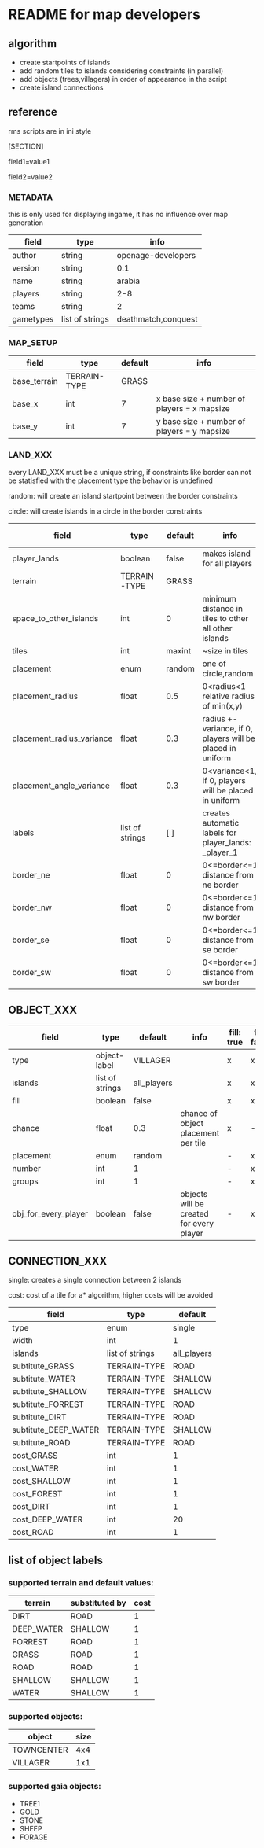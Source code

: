 # README for map developers

## algorithm
- create startpoints of islands
- add random tiles to islands considering constraints (in parallel)
- add objects (trees,villagers) in order of appearance in the script
- create island connections

## reference
rms scripts are in ini style

[SECTION]

field1=value1

field2=value2

### METADATA
this is only used for displaying ingame, it has no influence over map generation

| field     | type            | info                |
| --------- | --------------- | ------------------- |
| author    | string          | openage-developers  |
| version   | string          | 0.1                 |
| name      | string          | arabia              |
| players   | string          | 2-8                 |
| teams     | string          | 2                   |
| gametypes | list of strings | deathmatch,conquest |

### MAP_SETUP

| field        | type         | default | info                                        |
| ------------ | ------------ | ------- | ------------------------------------------- |
| base_terrain | TERRAIN-TYPE | GRASS   |                                             |
| base_x       | int          | 7       | x base size + number of players = x mapsize |
| base_y       | int          | 7       | y base size + number of players = y mapsize |

### LAND_XXX
every LAND_XXX must be a unique string, if constraints like border can not be statisfied with the placement type the behavior is undefined

random: will create an island startpoint between the border constraints

circle: will create islands in a circle in the border constraints

| field                     | type            | default | info                                                        | placement: random | placement: circle |
| ------------------------- | --------------- | ------- | ----------------------------------------------------------- | ----------------- | ----------------- |
| player_lands              | boolean         | false   | makes island for all players                                | -                 | x                 |
| terrain                   | TERRAIN-TYPE    | GRASS   |                                                             | x                 | x                 |
| space_to_other_islands    | int             | 0       | minimum distance in tiles to other all other islands        | x                 | x                 |
| tiles                     | int             | maxint  | ~size in tiles                                              | x                 | x                 |
| placement                 | enum            | random  | one of circle,random                                        | x                 | x                 |
| placement_radius          | float           | 0.5     | 0<radius<1 relative radius of min(x,y)                      | -                 | x                 |
| placement_radius_variance | float           | 0.3     | radius +- variance, if 0, players will be placed in uniform | -                 | x                 |
| placement_angle_variance  | float           | 0.3     | 0<variance<1, if 0, players will be placed in uniform       | -                 | x                 |
| labels                    | list of strings | [ ]     | creates automatic labels for player_lands: _player_1        | x                 | x                 |
| border_ne                 | float           | 0       | 0<=border<=1 distance from ne border                        | x                 | x                 |
| border_nw                 | float           | 0       | 0<=border<=1 distance from nw border                        | x                 | x                 |
| border_se                 | float           | 0       | 0<=border<=1 distance from se border                        | x                 | x                 |
| border_sw                 | float           | 0       | 0<=border<=1 distance from sw border                        | x                 | x                 |

## OBJECT_XXX

| field                | type            | default     | info                                     | fill: true | fill: false |
| -------------------- | --------------- | ----------- | ---------------------------------------- | ---------- | ----------- |
| type                 | object-label    | VILLAGER    |                                          | x          | x           |
| islands              | list of strings | all_players |                                          | x          | x           |
| fill                 | boolean         | false       |                                          | x          | x           |
| chance               | float           | 0.3         | chance of object placement per tile      | x          | -           |
| placement            | enum            | random      |                                          | -          | x           |
| number               | int             | 1           |                                          | -          | x           |
| groups               | int             | 1           |                                          | -          | x           |
| obj_for_every_player | boolean         | false       | objects will be created for every player | -          | x           |

## CONNECTION_XXX

single: creates a single connection between 2 islands

cost: cost of a tile for a* algorithm, higher costs will be avoided

| field                | type            | default     |
| -------------------- | --------------- | ----------- |
| type                 | enum            | single      |
| width                | int             | 1           |
| islands              | list of strings | all_players |
| subtitute_GRASS      | TERRAIN-TYPE    | ROAD        |
| subtitute_WATER      | TERRAIN-TYPE    | SHALLOW     |
| subtitute_SHALLOW    | TERRAIN-TYPE    | SHALLOW     |
| subtitute_FORREST    | TERRAIN-TYPE    | ROAD        |
| subtitute_DIRT       | TERRAIN-TYPE    | ROAD        |
| subtitute_DEEP_WATER | TERRAIN-TYPE    | SHALLOW     |
| subtitute_ROAD       | TERRAIN-TYPE    | ROAD        |
| cost_GRASS           | int             | 1           |
| cost_WATER           | int             | 1           | 
| cost_SHALLOW         | int             | 1           |
| cost_FOREST          | int             | 1           |
| cost_DIRT            | int             | 1           |
| cost_DEEP_WATER      | int             | 20          |
| cost_ROAD            | int             | 1           |
                
## list of object labels
### supported terrain and default values:

| terrain     | substituted by | cost |
| ----------- | -------------- | ---- |
| DIRT        | ROAD           | 1    |
| DEEP_WATER  | SHALLOW        | 1    |
| FORREST     | ROAD           | 1    |
| GRASS       | ROAD           | 1    |
| ROAD        | ROAD           | 1    |
| SHALLOW     | SHALLOW        | 1    |
| WATER       | SHALLOW        | 1    |
    
### supported objects:
| object     | size |
| ---------- | ---- |
| TOWNCENTER | 4x4  |
| VILLAGER   | 1x1  |

### supported gaia objects:
- TREE1
- GOLD
- STONE
- SHEEP
- FORAGE